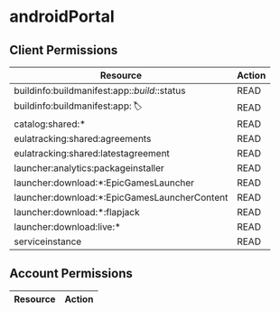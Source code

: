 # androidPortal


## Client Permissions
| Resource | Action |
| -------- | ------ |
| buildinfo:buildmanifest:app:*:build:*:status | READ |
| buildinfo:buildmanifest:app:*:label:* | READ |
| catalog:shared:* | READ |
| eulatracking:shared:agreements | READ |
| eulatracking:shared:latestagreement | READ |
| launcher:analytics:packageinstaller | READ |
| launcher:download:*:EpicGamesLauncher | READ |
| launcher:download:*:EpicGamesLauncherContent | READ |
| launcher:download:*:flapjack | READ |
| launcher:download:live:* | READ |
| serviceinstance | READ |

## Account Permissions
| Resource | Action |
| -------- | ------ |

